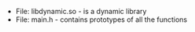 * File: libdynamic.so - is a dynamic library
* File: main.h - contains prototypes of all the functions
